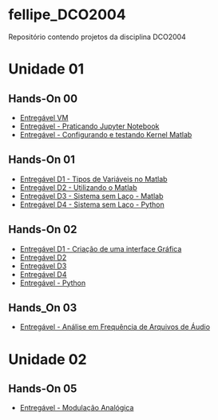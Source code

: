 # fellipe_DCO2004
Repositório contendo projetos da disciplina DCO2004

# Unidade 01
## Hands-On 00
* [Entregável VM](https://github.com/fellipe-leandro/fellipe_DCO2004/blob/master/VM_Reg.ipynb)
* [Entregável - Praticando Jupyter Notebook](https://github.com/fellipe-leandro/fellipe_DCO2004/blob/master/pratica1.ipynb)
* [Entregável  - Configurando e testando Kernel Matlab](https://github.com/fellipe-leandro/fellipe_DCO2004/blob/master/testMatlab.ipynb)

## Hands-On 01
* [Entregável D1 - Tipos de Variáveis no Matlab](https://github.com/fellipe-leandro/fellipe_DCO2004/blob/master/handson1_3.ipynb)
* [Entregável D2 - Utilizando o Matlab](https://github.com/fellipe-leandro/fellipe_DCO2004/blob/master/D01%20-%20Entreg%C3%A1vel%20H01.ipynb)
* [Entregável D3 - Sistema sem Laço - Matlab](https://github.com/fellipe-leandro/fellipe_DCO2004/blob/master/D03%20-%20Entreg%C3%A1vel%20H01.ipynb)
* [Entregável D4 - Sistema sem Laço - Python](https://github.com/fellipe-leandro/fellipe_DCO2004/blob/master/D04%20%20-%20Entreg%C3%A1vel%20H01%20(python).ipynb)

## Hands-On 02
* [Entregável D1 - Criação de uma interface Gráfica](https://github.com/fellipe-leandro/fellipe_DCO2004/blob/master/H02/D01%20-%20%20Interface%20Gr%C3%A1fica.ipynb)
* [Entregável D2](https://github.com/fellipe-leandro/fellipe_DCO2004/blob/master/H02/D02%20-%20H02.ipynb)
* [Entregável D3](https://github.com/fellipe-leandro/fellipe_DCO2004/blob/master/H02/D03%20-%20H02.ipynb)
* [Entregável D4](https://github.com/fellipe-leandro/fellipe_DCO2004/blob/master/H02/D04%20-%20H02.ipynb)
* [Entregável - Python](https://github.com/fellipe-leandro/fellipe_DCO2004/blob/master/H02/Entregavel%20-%20Python.ipynb)

## Hands_On 03
* [Entregável - Análise em Frequência de Arquivos de Áudio](https://github.com/fellipe-leandro/fellipe_DCO2004/blob/master/H03/D01%20-%20H03.ipynb)

# Unidade 02
## Hands-On 05
* [Entregável - Modulação Analógica](nbviewer.jupyter.org/github/fellipe-leandro/fellipe_DCO2004/blob/master/H05/%20Entrega_h05.ipynb)
